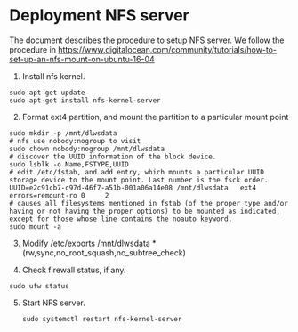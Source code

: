 # Deployment NFS server

The document describes the procedure to setup NFS server. We follow the procedure in https://www.digitalocean.com/community/tutorials/how-to-set-up-an-nfs-mount-on-ubuntu-16-04

1.  Install nfs kernel.
  ```
  sudo apt-get update
  sudo apt-get install nfs-kernel-server
  ```

2. Format ext4 partition, and mount the partition to a particular mount point
  ```
  sudo mkdir -p /mnt/dlwsdata
  # nfs use nobody:nogroup to visit
  sudo chown nobody:nogroup /mnt/dlwsdata
  # discover the UUID information of the block device.
  sudo lsblk -o Name,FSTYPE,UUID  
  # edit /etc/fstab, and add entry, which mounts a particular UUID storage device to the mount point. Last number is the fsck order.
  UUID=e2c91cb7-c97d-46f7-a51b-001a06a14e08 /mnt/dlwsdata   ext4    errors=remount-ro 0     2
  # causes all filesystems mentioned in fstab (of the proper type and/or having or not having the proper options) to be mounted as indicated, except for those whose line contains the noauto keyword. 
  sudo mount -a
  ```

3. Modify /etc/exports
  /mnt/dlwsdata       *(rw,sync,no_root_squash,no_subtree_check)

4. Check firewall status, if any. 
  ```
  sudo ufw status
  ```

5. Start NFS server. 
   ```
   sudo systemctl restart nfs-kernel-server
   ```
